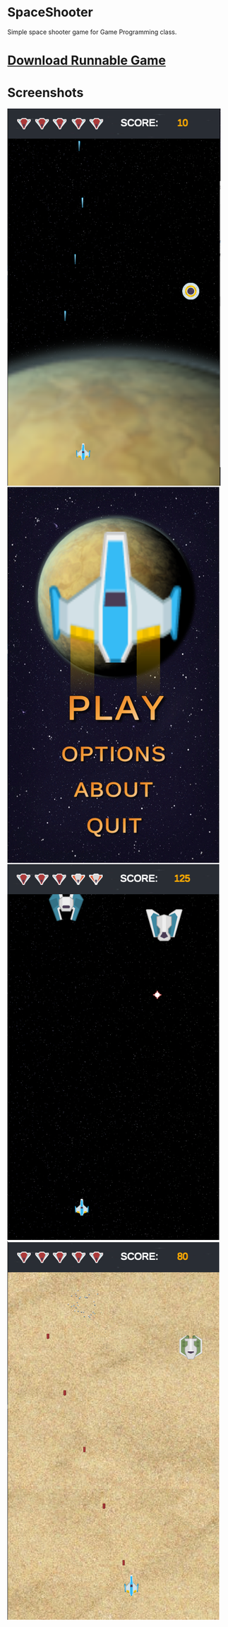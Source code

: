 # SpaceShooter
 Simple space shooter game for Game Programming class. <br>
 # <a id="raw-url" href="https://github.com/kaziim/SpaceShooter/raw/main/Build.rar">Download Runnable Game</a>
 
 # Screenshots
 ![](https://github.com/kaziim/SpaceShooter/blob/main/Screenshots/Screenshot_5.png)
  ![](https://github.com/kaziim/SpaceShooter/blob/main/Screenshots/Screenshot_3.png)
   ![](https://github.com/kaziim/SpaceShooter/blob/main/Screenshots/Screenshot_6.png)
    ![](https://github.com/kaziim/SpaceShooter/blob/main/Screenshots/Screenshot_1.png)
